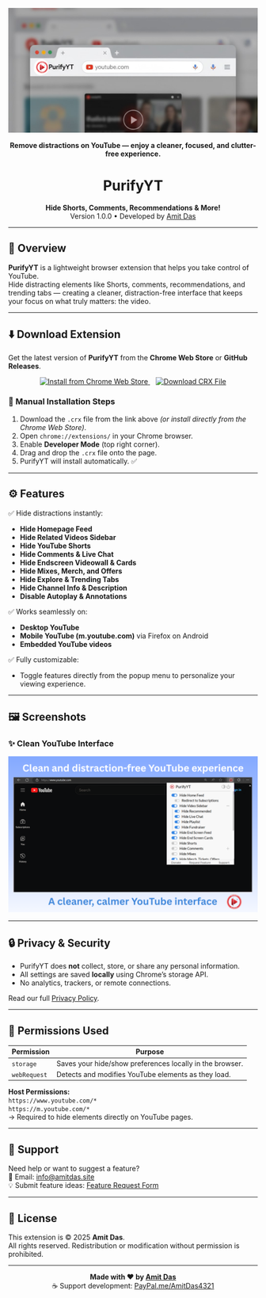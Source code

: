 <p align="center">
  <img src="screenshots/PurifyYT Banner.png" alt="PurifyYT Banner" width="800">
</p>

<p align="center">
  <b>Remove distractions on YouTube — enjoy a cleaner, focused, and clutter-free experience.</b>
</p>

<h1 align="center">PurifyYT</h1>

<p align="center">
  <b>Hide Shorts, Comments, Recommendations & More!</b><br>
  Version 1.0.0 • Developed by <a href="https://amitdas.site">Amit Das</a>
</p>

---

## 🧩 Overview

**PurifyYT** is a lightweight browser extension that helps you take control of YouTube.  
Hide distracting elements like Shorts, comments, recommendations, and trending tabs — creating a cleaner, distraction-free interface that keeps your focus on what truly matters: the video.

---

## ⬇️ Download Extension

Get the latest version of **PurifyYT** from the **Chrome Web Store** or **GitHub Releases**.

<p align="center">
  <!-- Chrome Web Store Button -->
  <a href="https://chromewebstore.google.com/detail/begknmegcjjffapoeggcgckfnkeemkjc" target="_blank">
    <img src="https://img.shields.io/badge/Install%20from%20Chrome%20Web%20Store-4285F4?style=for-the-badge&logo=google-chrome&logoColor=white" alt="Install from Chrome Web Store">
  </a>
  &nbsp;&nbsp;
  <!-- GitHub Download Button -->
  <a href="https://github.com/AmitDas4321/PurifyYT/releases/download/1.0.0/PurifyYT.crx">
    <img src="https://img.shields.io/badge/⬇️_Download_CRX_File-006C9C?style=for-the-badge&logo=github&logoColor=white" alt="Download CRX File">
  </a>
</p>

### 🧭 Manual Installation Steps
1. Download the `.crx` file from the link above *(or install directly from the Chrome Web Store)*.  
2. Open `chrome://extensions/` in your Chrome browser.  
3. Enable **Developer Mode** (top right corner).  
4. Drag and drop the `.crx` file onto the page.  
5. PurifyYT will install automatically. ✅

---

## ⚙️ Features

✅ Hide distractions instantly:
- **Hide Homepage Feed**
- **Hide Related Videos Sidebar**
- **Hide YouTube Shorts**
- **Hide Comments & Live Chat**
- **Hide Endscreen Videowall & Cards**
- **Hide Mixes, Merch, and Offers**
- **Hide Explore & Trending Tabs**
- **Hide Channel Info & Description**
- **Disable Autoplay & Annotations**

✅ Works seamlessly on:
- **Desktop YouTube**
- **Mobile YouTube (m.youtube.com)** via Firefox on Android
- **Embedded YouTube videos**

✅ Fully customizable:
- Toggle features directly from the popup menu to personalize your viewing experience.

---

## 🖼️ Screenshots

### ✨ Clean YouTube Interface
<p align="center"><img src="screenshots/Clean.png" alt="Clean YouTube Interface" width="800"/></p>

---

## 🔒 Privacy & Security

- PurifyYT does **not** collect, store, or share any personal information.  
- All settings are saved **locally** using Chrome’s storage API.  
- No analytics, trackers, or remote connections.  

Read our full [Privacy Policy](https://github.com/AmitDas4321/PurifyYT/blob/main/PRIVACY.md).

---

## 🧰 Permissions Used

| Permission | Purpose |
|-------------|----------|
| `storage` | Saves your hide/show preferences locally in the browser. |
| `webRequest` | Detects and modifies YouTube elements as they load. |

**Host Permissions:**  
`https://www.youtube.com/*`  
`https://m.youtube.com/*`  
→ Required to hide elements directly on YouTube pages.

---

## 💬 Support

Need help or want to suggest a feature?  
📧 Email: [info@amitdas.site](mailto:info@amitdas.site)  
💡 Submit feature ideas: [Feature Request Form](https://forms.gle/y644mkWyZjyzTex69)

---

## 📜 License

This extension is © 2025 **Amit Das**.  
All rights reserved. Redistribution or modification without permission is prohibited.

---

<p align="center">
  <b>Made with ❤️ by <a href="https://amitdas.site">Amit Das</a></b><br>
  ☕ Support development: <a href="https://paypal.me/AmitDas4321">PayPal.me/AmitDas4321</a>
</p>
